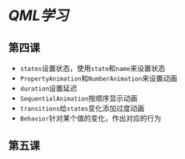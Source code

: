 # _QML学习_

## 第四课

- `states`设置状态，使用`state`和`name`来设置状态
- `PropertyAnimation`和`NumberAnimation`来设置动画
- `duration`设置延迟
- `SequentialAnimation`按顺序显示动画
- `transitions`给`states`变化添加过度动画
- `Behavior`针对某个值的变化，作出对应的行为

## 第五课

